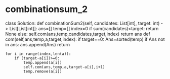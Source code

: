 # combinationsum_2

class Solution:
def combinationSum2(self, candidates: List[int], target: int) -> List[List[int]]:
ans=[]
temp=[]
index=0
if sum(candidates)<target:
return None
else:
self.com(ans,temp,candidates,target,index)
return ans
def com(self,ans,temp,a,target,index):
if target==0:
Ans=sorted(temp)
if Ans not in ans:
ans.append(Ans)
return

    for i in range(index,len(a)):
        if (target-a[i])>=0:
            temp.append(a[i])
            self.com(ans,temp,a,target-a[i],i+1)
            temp.remove(a[i])
